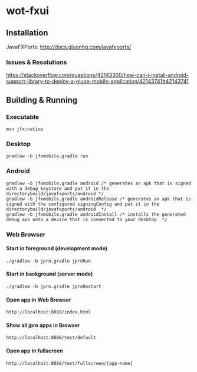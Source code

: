 # wot-fxui

## Installation

JavaFXPorts: 
http://docs.gluonhq.com/javafxports/


### Issues & Resolutions

https://stackoverflow.com/questions/42143300/how-can-i-install-android-support-library-to-deploy-a-gluon-mobile-application/42143741#42143741


## Building & Running

### Executable

```
mvn jfx:native
```

### Desktop

```
gradlew -b jfxmobile.gradle run
```

### Android



```
gradlew -b jfxmobile.gradle android /* generates an apk that is signed with a debug keystore and put it in the directorybuild/javafxports/android */
gradlew -b jfxmobile.gradle androidRelease /* generates an apk that is signed with the configured signingConfig and put it in the directorybuild/javafxports/android  */
gradlew -b jfxmobile.gradle androidInstall /* installs the generated debug apk onto a device that is connected to your desktop  */
```

### Web Browser

#### Start in foreground (development mode) ###

```
./gradlew -b jpro.gradle jproRun
```


#### Start in background (server mode) ###

```
./gradlew -b jpro.gradle jproRestart
```


#### Open app in Web Browser ###
```
http://localhost:8088/index.html
```

#### Show all jpro apps in Browser ####
```
http://localhost:8088/test/default
```

#### Open app in fullscreen ####
```
http://localhost:8088/test/fullscreen/[app-name]
```
